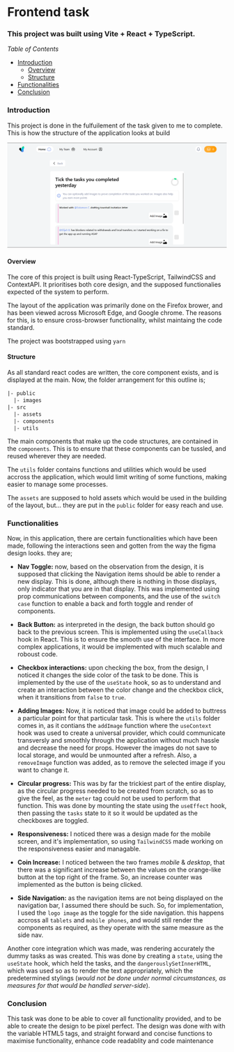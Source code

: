 # Frontend task

### This project was built using Vite + React + TypeScript.

*Table of Contents*

- [Introduction](#introduction)
  - [Overview](#overview)
  - [Structure](#structure)
- [Functionalities](#functionalities)
- [Conclusion](#conclusion)

### Introduction
This project is done in the fulfuilement of the task given to me to complete.
This is how the structure of the application looks at build

![This is the image on load *desktop view* ](./public/images/image.png)

#### Overview
The core of this project is built using React-TypeScript, TailwindCSS and ContextAPI. It prioritises both core design, and the supposed functionalies expected of the system to perform.

The layout of the application was primarily done on the Firefox brower, and has been viewed across Microsoft Edge, and Google chrome. The reasons for this, is to ensure cross-browser functionality, whilst maintaing the code standard.

The project was bootstrapped using `yarn`

#### Structure
As all standard react codes are written, the core component exists, and is displayed at the main. Now, the folder arrangement for this outline is;

```
|- public
  |- images
|- src
  |- assets
  |- components
  |- utils
```
The main components that make up the code structures, are contained in the `components`. This is to ensure that these components can be tussled, and reused wherever they are needed.

The `utils` folder contains functions and utilities which would be used accross the application, which would limit writing of some functions, making easier to manage some processes.

The `assets` are supposed to hold assets which would be used in the building of the layout, but... they are put in the `public` folder for easy reach and use.

### Functionalities
Now, in this application, there are certain functionalities which have been made, following the interactions seen and gotten from the way the figma design looks. they are;

- **Nav Toggle:** now, based on the observation from the design, it is supposed that clicking the Navigation items should be able to render a new display. This is done, although there is nothing in those displays, only indicator that you are in that display. This was implemented using prop communications between components, and the use of the `switch case` function to enable a back and forth toggle and render of components.

- **Back Button:** as interpreted in the design, the back button should go back to the previous screen. This is implemented using the `useCallback` hook in React. This is to ensure the smooth use of the interface. In more complex applications, it would be implemented with much scalable and roboust code.

- **Checkbox interactions:** upon checking the box, from the design, I noticed it changes the side color of the task to be done. This is implemented by the use of the `useState` hook, so as to understand and create an interaction between the color change and the checkbox click, when it transitions from `false` to `true`.

- **Adding Images:** Now, it is noticed that image could be added to buttress a particular point for that particular task. This is where the `utils` folder comes in, as it contians the `addImage` function where the `useContext` hook was used to create a universal provider, which could communicate transversly and smoothly through the application without much hassle and decrease the need for props. However the images do not save to local storage, and would be unmounted after a refresh. Also, a `removeImage` function was added, as to remove the selected image if you want to change it.

- **Circular progress:** This was by far the trickiest part of the entire display, as the circular progress needed to be created from scratch, so as to give the feel, as the `meter` tag could not be used to perform that function. This was done by mounting the state using the `useEffect` hook, then passing the `tasks` state to it so it would be updated as the checkboxes are toggled.

- **Responsiveness:** I noticed there was a design made for the mobile screen, and it's implementation, so using `TailwindCSS` made working on the responsiveness easier and managable.

- **Coin Increase:** I noticed between the two frames *mobile* & *desktop*, that there was a significant increase between the values on the orange-like button at the top right of the frame. So, an increase counter was implemented as the button is being clicked.

- **Side Navigation:** as the navigation items are not being displayed on the navigation bar, I assumed there should be such. So, for implementation, I used the `logo image` as the toggle for the side navigation. this happens accross all `tablets` and `mobile phones`, and would still render the components as required, as they operate with the same measure as the side nav.

Another core integration which was made, was rendering accurately the dummy tasks as was created. This was done by creating a `state`, using the `useState` hook, which held the tasks, and the `dangerouslySetInnerHTML`, which was used so as to render the text appropriately, which the predetermined stylings (*would not be done under normal circumstances, as measures for that would be handled server-side*).

### Conclusion
This task was done to be able to cover all functionality provided, and to be able to create the design to be pixel perfect. The design was done with with the variable HTML5 tags, and straight forward and concise functions to maximise functionality, enhance code readablity and code maintenance